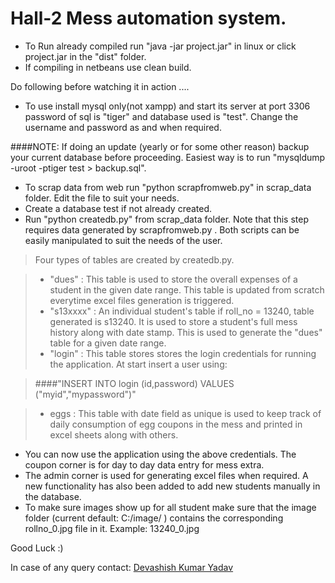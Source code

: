 Hall-2 Mess automation system.
==============================


* To Run already compiled run "java -jar project.jar" in linux or click project.jar in the "dist" folder.
* If compiling in netbeans use clean build.


Do following before watching it in action  ....

* To use install mysql only(not xampp) and start its server at port 3306 
  password of sql is "tiger" and database used is "test". Change the username and password as and when required.
  
####NOTE: If doing an update (yearly or for some other reason) backup your current database before proceeding. Easiest way is to run "mysqldump -uroot -ptiger test > backup.sql".
 
* To scrap data from web run "python scrapfromweb.py" in scrap_data folder. Edit the file to suit your needs.
* Create a database test if not already created.
* Run "python createdb.py" from scrap_data folder. Note that this step requires data generated by scrapfromweb.py . Both scripts can be easily manipulated to suit the needs of the user.
>Four types of tables are created by createdb.py.

> * "dues" : This table is used to store the overall expenses of a student in the given date range. This table is updated from scratch everytime excel files generation is triggered.
> * "s13xxxx" : An individual student's table if roll_no = 13240, table generated is s13240. It is used to store a student's full mess history along with date stamp. This is used to generate the "dues" table for a given date range.
> * "login" : This table stores stores the login credentials for running the application. At start insert a user using: 

> ####"INSERT INTO login (id,password) VALUES ("myid","mypassword")"

> * eggs : This table with date field as unique is used to keep track of daily consumption of egg coupons in the mess and printed in excel sheets along with others. 

* You can now use the application using the above credentials. The coupon corner is for day to day data entry for mess extra. 
* The admin corner is used for generating excel files when required. A new functionality has also been added to add new students manually in the database.
* To make sure images show up for all student make sure that the image folder (current default: C:/image/ ) contains the corresponding rollno_0.jpg file in it. Example: 13240_0.jpg

Good Luck :)

In case of any query contact:  [Devashish Kumar Yadav](https://www.facebook.com/devashish.kumar.yadav)